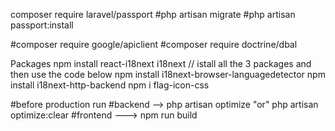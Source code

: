 composer require laravel/passport
#php artisan migrate
#php artisan passport:install

#composer require google/apiclient
#composer require doctrine/dbal

Packages
npm install react-i18next i18next  // istall all the 3 packages and then use the code below
npm install i18next-browser-languagedetector
npm install i18next-http-backend
npm i flag-icon-css

#before production run 
#backend --> php artisan optimize  "or" php artisan optimize:clear
#frontend ---> npm run build
